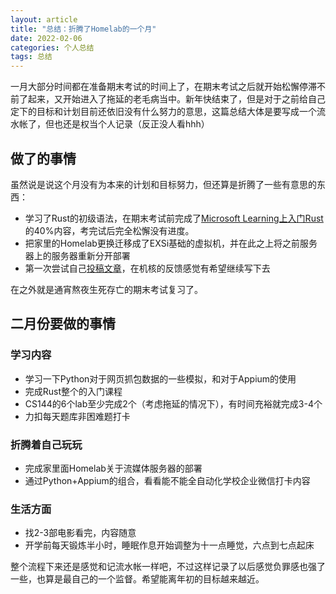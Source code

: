 ```yaml
---
layout: article
title: "总结：折腾了Homelab的一个月"
date: 2022-02-06
categories: 个人总结 
tags: 总结
---
```


一月大部分时间都在准备期末考试的时间上了，在期末考试之后就开始松懈停滞不前了起来，又开始进入了拖延的老毛病当中。新年快结束了，但是对于之前给自己定下的目标和计划目前还依旧没有什么努力的意思，这篇总结大体是要写成一个流水帐了，但也还是权当个人记录（反正没人看hhh）

## 做了的事情

虽然说是说这个月没有为本来的计划和目标努力，但还算是折腾了一些有意思的东西：

* 学习了Rust的初级语法，在期末考试前完成了[Microsoft Learning上入门Rust](https://docs.microsoft.com/en-us/learn/paths/rust-first-steps/)的40%内容，考完试后完全松懈没有进度。
* 把家里的Homelab更换迁移成了EXSi基础的虚拟机，并在此之上将之前服务器上的服务器重新分开部署
* 第一次尝试自己[投稿文章](https://www.gcores.com/articles/146815)，在机核的反馈感觉有希望继续写下去

在之外就是通宵熬夜生死存亡的期末考试复习了。

## 二月份要做的事情

### 学习内容

* 学习一下Python对于网页抓包数据的一些模拟，和对于Appium的使用
* 完成Rust整个的入门课程
* CS144的6个lab至少完成2个（考虑拖延的情况下），有时间充裕就完成3-4个
* 力扣每天题库非困难题打卡

### 折腾着自己玩玩

* 完成家里面Homelab关于流媒体服务器的部署
* 通过Python+Appium的组合，看看能不能全自动化学校企业微信打卡内容

### 生活方面

* 找2-3部电影看完，内容随意
* 开学前每天锻炼半小时，睡眠作息开始调整为十一点睡觉，六点到七点起床

整个流程下来还是感觉和记流水帐一样吧，不过这样记录了以后感觉负罪感也强了一些，也算是最自己的一个监督。希望能离年初的目标越来越近。
